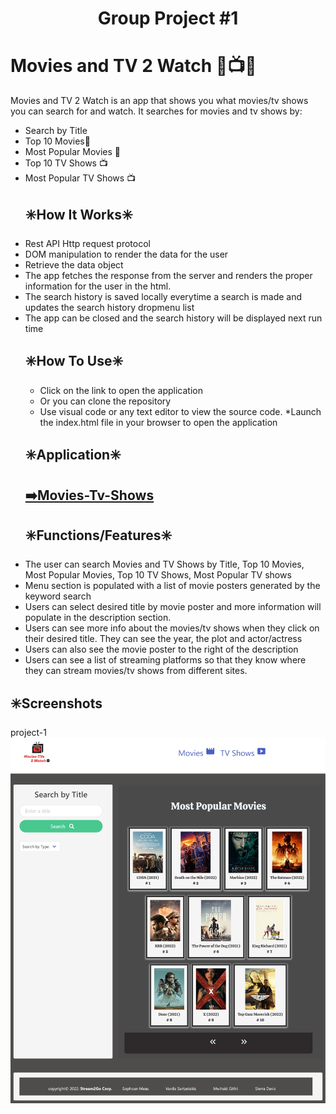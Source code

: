 <h1 align="center">Group Project #1
  
# Movies and TV 2 Watch 🎥📺🍿
  
 Movies and TV 2 Watch is an app that shows you what movies/tv shows you can search for and watch.
  It searches for movies and tv shows by:
  <ul>
  <li>Search by Title</li>
  <li>Top 10 Movies🎥</li>
  <li> Most Popular Movies 🎥 </li>
  <li>Top 10 TV Shows 📺
  <li>Most Popular TV Shows 📺</li>
  
  
  
   ## ✳️How It Works✳️
   

<li> Rest API Http request protocol</li>
<li> DOM manipulation to render the data for the user</li>
<li> Retrieve the data object</li>
<li> The app fetches the response from the server and renders the proper information for the user in the html.</li>
<li> The search history is saved locally everytime a search is made and updates the search history dropmenu list</li>
<li> The app can be closed and the search history will be displayed next run time</li>
 
  
 ## ✳️How To Use✳️
  
   * Click on the link to open the application
   * Or you can clone the repository
   * Use visual code or any text editor to view the source code. 
   *Launch the index.html file in your browser to open the application
  

    
 ## ✳️Application✳️ 
<a href="https://sophoanmeas.github.io/movies-tv-shows/index.html" target="_blank"><h2>➡️Movies-Tv-Shows</a>

 ## ✳️Functions/Features✳️
  
  
 <li>The user can search Movies and TV Shows by Title, Top 10 Movies, Most Popular Movies, Top 10 TV Shows, Most Popular TV shows</li>
  <li>Menu section is populated with a list of movie posters  generated by the keyword search</li>
 <li>Users can select desired title by movie poster and more information will populate in the description section. </li>
 <li>Users can see more info about the movies/tv shows when they click on their desired title. They can see the year, the plot and actor/actress</li>
 <li>Users can also see the movie poster to the right of the description</li>
 <li>Users can see a list of streaming platforms so that they know where they can stream movies/tv shows from different sites.</li>
  </ul>
  
  ## ✳️Screenshots
project-1
![Movies-TV-Shows](https://github.com/elsartz/movies-tv-shows/blob/main/assets/img/Web%20capture.jpeg)

